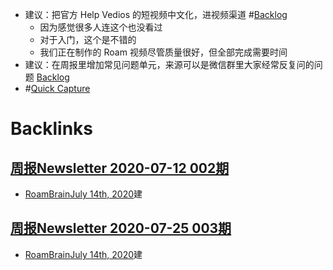 - 建议：把官方 Help Vedios 的短视频中文化，进视频渠道 #[Backlog](<Backlog.md>)
    - 因为感觉很多人连这个也没看过
    - 对于入门，这个是不错的
    - 我们正在制作的 Roam 视频尽管质量很好，但全部完成需要时间
- 建议：在周报里增加常见问题单元，来源可以是微信群里大家经常反复问的问题 [Backlog](<Backlog.md>)
- #[Quick Capture](<Quick Capture.md>)

# Backlinks
## [周报Newsletter 2020-07-12 002期](<周报Newsletter 2020-07-12 002期.md>)
- [RoamBrain](<RoamBrain.md>)[July 14th, 2020](<July 14th, 2020.md>)建

## [周报Newsletter 2020-07-25 003期](<周报Newsletter 2020-07-25 003期.md>)
- [RoamBrain](<RoamBrain.md>)[July 14th, 2020](<July 14th, 2020.md>)建

